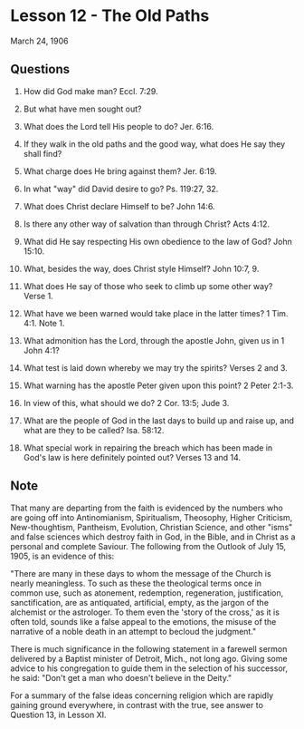 # Lesson 12 - The Old Paths

March 24, 1906

## Questions

1. How did God make man? Eccl. 7:29.

2. But what have men sought out?

3. What does the Lord tell His people to do? Jer. 6:16.

4. If they walk in the old paths and the good way, what does He say they shall find?

5. What charge does He bring against them? Jer. 6:19.

6. In what "way" did David desire to go? Ps. 119:27, 32.

7. What does Christ declare Himself to be? John 14:6.

8. Is there any other way of salvation than through Christ? Acts 4:12.

9. What did He say respecting His own obedience to the law of God? John 15:10.

10. What, besides the way, does Christ style Himself? John 10:7, 9.

11. What does He say of those who seek to climb up some other way? Verse 1.

12. What have we been warned would take place in the latter times? 1 Tim. 4:1. Note 1.

13. What admonition has the Lord, through the apostle John, given us in 1 John 4:1?

14. What test is laid down whereby we may try the spirits? Verses 2 and 3.

15. What warning has the apostle Peter given upon this point? 2 Peter 2:1-3.

16. In view of this, what should we do? 2 Cor. 13:5; Jude 3.

17. What are the people of God in the last days to build up and raise up, and what are they to be called? Isa. 58:12.

18. What special work in repairing the breach which has been made in God's law is here definitely pointed out? Verses 13 and 14.

## Note

That many are departing from the faith is evidenced by the numbers who are going off into Antinomianism, Spiritualism, Theosophy, Higher Criticism, New-thoughtism, Pantheism, Evolution, Christian Science, and other "isms" and false sciences which destroy faith in God, in the Bible, and in Christ as a personal and complete Saviour. The following from the Outlook of July 15, 1905, is an evidence of this:

"There are many in these days to whom the message of the Church is nearly meaningless. To such as these the theological terms once in common use, such as atonement, redemption, regeneration, justification, sanctification, are as antiquated, artificial, empty, as the jargon of the alchemist or the astrologer. To them even the 'story of the cross,' as it is often told, sounds like a false appeal to the emotions, the misuse of the narrative of a noble death in an attempt to becloud the judgment."

There is much significance in the following statement in a farewell sermon delivered by a Baptist minister of Detroit, Mich., not long ago. Giving some advice to his congregation to guide them in the selection of his successor, he said:
"Don't get a man who doesn't believe in the Deity."

For a summary of the false ideas concerning religion which are rapidly gaining ground everywhere, in contrast with the true, see answer to Question 13, in Lesson XI.